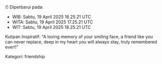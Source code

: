 ⏰ Diperbarui pada:
- WIB: Sabtu, 19 April 2025 16.25.21 UTC
- WITA: Sabtu, 19 April 2025 17.25.21 UTC
- WIT: Sabtu, 19 April 2025 18.25.21 UTC

Kutipan Inspiratif:
"A loving memory of your smiling face, a friend like you can never replace, deep in my heart you will always stay, truly remembered ever!!"


Kategori: friendship

